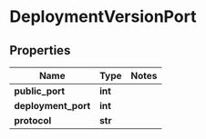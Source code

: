 # DeploymentVersionPort

## Properties
Name | Type | Notes
------------ | ------------- | -------------
**public_port** | **int** | 
**deployment_port** | **int** | 
**protocol** | **str** | 


